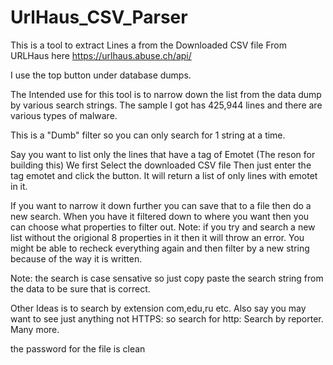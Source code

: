 # UrlHaus_CSV_Parser
This is a tool to extract Lines a from the Downloaded CSV file From URLHaus here 
https://urlhaus.abuse.ch/api/

I use the top button under database dumps.

The Intended use for this tool is to narrow down the list from the data dump by various search strings.
The sample I got has 425,944 lines and there are various types of malware.

This is a "Dumb" filter so you can only search for 1 string at a time.

Say you want to list only the lines that have a tag of Emotet (The reson for building this)
We first Select the downloaded CSV file 
Then just enter the tag  emotet  and click the button.
It will return a list of only lines with emotet in it.

If you want to narrow it down further you can save that to a file then do a new search.
When you have it filtered down to where you want then you can choose what properties to filter out.
Note: if you try and search a new list without the origional 8 properties in it then it will throw an error.
      You might be able to recheck everything again and then filter by a new string because of the way it is written.


Note: the search is case sensative so just copy paste the search string from the data to be sure that is correct.


Other Ideas is to search by extension com,edu,ru etc.
Also say you may want to see just anything not HTTPS: so search for http:
Search by reporter.
Many more.

the password for the file is clean


